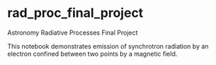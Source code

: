 # rad_proc_final_project
Astronomy Radiative Processes Final Project

This notebook demonstrates emission of synchrotron radiation by an electron confined between two points by a magnetic field. 
